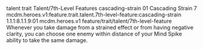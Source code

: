 <ability>
  <metadata>
    <class>talent</class>
    <feature_type>trait</feature_type>
    <file_dpath>Talent/7th-Level Features</file_dpath>
    <item_id>cascading-strain</item_id>
    <item_index>01</item_index>
    <item_name>Cascading Strain</item_name>
    <level>7</level>
    <scc>mcdm.heroes.v1:feature.trait.talent.7th-level-feature:cascading-strain</scc>
    <scdc>1.1.1:8.1.1.9:01</scdc>
    <source>mcdm.heroes.v1</source>
    <type>feature/trait/talent/7th-level-feature</type>
  </metadata>
  <effects>
    <effect type="mundane">Whenever you take damage from a strained effect or from having negative clarity, you can choose one enemy within distance of your Mind Spike ability to take the same damage.</effect>
  </effects>
</ability>
